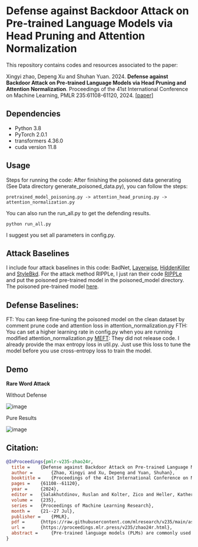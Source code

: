 # **Defense against Backdoor Attack on Pre-trained Language Models via Head Pruning and Attention Normalization**

This repository contains codes and resources associated to the paper: 

Xingyi zhao, Depeng Xu and Shuhan Yuan. 2024. **Defense against Backdoor Attack on Pre-trained Language Models via Head Pruning and Attention Normalization**. Proceedings of the 41st International Conference on Machine Learning, PMLR 235:61108-61120, 2024. [[paper]](https://proceedings.mlr.press/v235/zhao24r.html)

## Dependencies
* Python 3.8
* PyTorch 2.0.1
* transformers 4.36.0
* cuda version 11.8

## Usage
Steps for running the code: 
After finishing the poisoned data generating (See Data directory generate_poisoned_data.py), you can follow the steps:
```
pretrained_model_poisoning.py -> attention_head_pruning.py -> attention_normalization.py
```
You can also run the run_all.py to get the defending results.
```
python run_all.py
```
I suggest you set all parameters in config.py.

## Attack Baselines
I include four attack baselines in this code: BadNet, [Layerwise](https://aclanthology.org/2021.emnlp-main.241/), [HiddenKiller](https://aclanthology.org/2021.acl-long.37/) and [StyleBkd](https://aclanthology.org/2021.emnlp-main.374/). For the attack method RIPPLe, I just ran their code [RIPPLe](https://github.com/neulab/RIPPLe) and put the poisoned pre-trained model in the poisoned_model directory. The poisoned pre-trained model [here](https://drive.google.com/drive/folders/1HqBIbh8uPkgjASVgBqoVg7E1_8nXbqx-?usp=drive_link).

## Defense Baselines:
FT: You can keep fine-tuning the poisoned model on the clean dataset by comment prune code and attention loss in attention_normalization.py
FTH: You can set a higher learning rate in config.py when you are running modified attention_normalization.py
[MEFT](https://aclanthology.org/2023.findings-acl.237.pdf): They did not release code. I already provide the max entropy loss in util.py. Just use this loss to tune the model before you use cross-entropy loss
to train the model.

## Demo 

**Rare Word Attack**

Without Defense

![image](https://github.com/user-attachments/assets/67c00617-403d-4185-8b77-cab651bda90a)


Pure Results

![image](https://github.com/user-attachments/assets/fa5393d9-9a3a-4464-82cc-c14e1873a5f9)


## Citation:
```bibtex
@InProceedings{pmlr-v235-zhao24r,
  title = 	 {Defense against Backdoor Attack on Pre-trained Language Models via Head Pruning and Attention Normalization},
  author =       {Zhao, Xingyi and Xu, Depeng and Yuan, Shuhan},
  booktitle = 	 {Proceedings of the 41st International Conference on Machine Learning},
  pages = 	 {61108--61120},
  year = 	 {2024},
  editor = 	 {Salakhutdinov, Ruslan and Kolter, Zico and Heller, Katherine and Weller, Adrian and Oliver, Nuria and Scarlett, Jonathan and Berkenkamp, Felix},
  volume = 	 {235},
  series = 	 {Proceedings of Machine Learning Research},
  month = 	 {21--27 Jul},
  publisher =    {PMLR},
  pdf = 	 {https://raw.githubusercontent.com/mlresearch/v235/main/assets/zhao24r/zhao24r.pdf},
  url = 	 {https://proceedings.mlr.press/v235/zhao24r.html},
  abstract = 	 {Pre-trained language models (PLMs) are commonly used for various downstream natural language processing tasks via fine-tuning. However, recent studies have demonstrated that PLMs are vulnerable to backdoor attacks, which can mislabel poisoned samples to target outputs even after a vanilla fine-tuning process. The key challenge for defending against the backdoored PLMs is that end users who adopt the PLMs for their downstream tasks usually do not have any knowledge about the attacking strategies, such as triggers. To tackle this challenge, in this work, we propose a backdoor mitigation approach, PURE, via head pruning and normalization of attention weights. The idea is to prune the attention heads that are potentially affected by poisoned texts with only clean texts on hand and then further normalize the weights of remaining attention heads to mitigate the backdoor impacts. We conduct experiments to defend against various backdoor attacks on the classification task. The experimental results show the effectiveness of PURE in lowering the attack success rate without sacrificing the performance on clean texts.}
}






